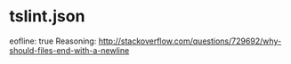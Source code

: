 # tslint.json

eofline: true
Reasoning: http://stackoverflow.com/questions/729692/why-should-files-end-with-a-newline
